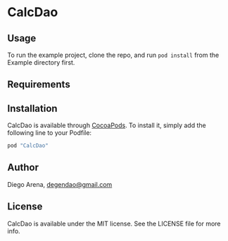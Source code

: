 # CalcDao


## Usage

To run the example project, clone the repo, and run `pod install` from the Example directory first. 

## Requirements

## Installation

CalcDao is available through [CocoaPods](http://cocoapods.org). To install
it, simply add      the following line to your Podfile:

```ruby
pod "CalcDao"
```

## Author

Diego Arena, degendao@gmail.com

## License

CalcDao is available under the MIT license. See the LICENSE file for more info.

